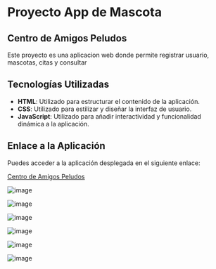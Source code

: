 # Proyecto App de Mascota

## Centro de Amigos Peludos

Este proyecto es una aplicacion web donde permite registrar usuario, mascotas, citas y consultar

## Tecnologías Utilizadas

- **HTML**: Utilizado para estructurar el contenido de la aplicación.
- **CSS**: Utilizado para estilizar y diseñar la interfaz de usuario.
- **JavaScript**: Utilizado para añadir interactividad y funcionalidad dinámica a la aplicación.

## Enlace a la Aplicación

Puedes acceder a la aplicación desplegada en el siguiente enlace:

[Centro de Amigos Peludos](https://centrodeamigospeludos.netlify.app/)

![image](https://github.com/user-attachments/assets/b81dbeed-4efd-448b-a351-0f7d62c3511a)

![image](https://github.com/user-attachments/assets/a1b463ac-c4e5-48d6-a627-8a1d03c9d99b)

![image](https://github.com/user-attachments/assets/8af3e274-ab13-4bf8-8c86-d29d26580186)

![image](https://github.com/user-attachments/assets/1695771c-ba82-43f3-9b12-8489103bffb0)

![image](https://github.com/user-attachments/assets/fe997402-6803-4fe1-969d-311d862909f6)

![image](https://github.com/user-attachments/assets/12acddf5-1a52-4064-92ed-e0e18bff32a3)
